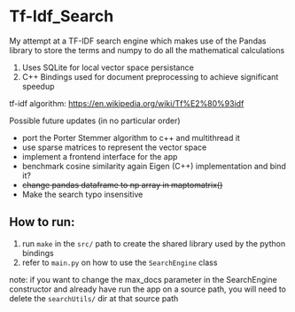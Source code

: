 # Tf-Idf_Search

My attempt at a TF-IDF search engine which makes use of the Pandas library to store the terms and numpy to do all the mathematical calculations

1. Uses SQLite for local vector space persistance
2. C++ Bindings used for document preprocessing to achieve significant speedup


tf-idf algorithm:
https://en.wikipedia.org/wiki/Tf%E2%80%93idf

Possible future updates (in no particular order)
* port the Porter Stemmer algorithm to c++ and multithread it
* use sparse matrices to represent the vector space
* implement a frontend interface for the app
* benchmark cosine similarity again Eigen (C++) implementation and bind it?
* ~~change pandas dataframe to np array in maptomatrix()~~
* Make the search typo insensitive


## How to run:
1. run `make` in the `src/` path to create the shared library used by the python bindings
2. refer to `main.py` on how to use the `SearchEngine` class

note: if you want to change the max_docs parameter in the SearchEngine constructor and already have run the app on a source path, you will need to delete the `searchUtils/` dir at that source path
